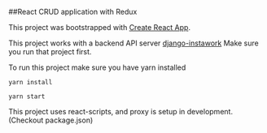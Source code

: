 ##React CRUD application with Redux

This project was bootstrapped with [Create React App](https://github.com/facebook/create-react-app).



This project works with a backend API server [django-instawork](https://github.com/scripterkaran/django-instawork) 
Make sure you run that project first.



To run this project make sure you have yarn installed

`yarn install`

`yarn start`


This project uses react-scripts, and proxy is setup in development. (Checkout package.json)